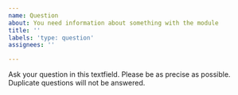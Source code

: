 ```yaml
---
name: Question
about: You need information about something with the module
title: ''
labels: 'type: question'
assignees: ''

---
```


Ask your question in this textfield. Please be as precise as possible. Duplicate questions will not be answered.
